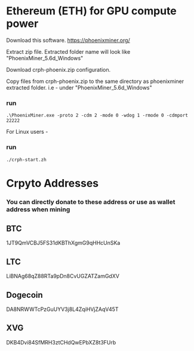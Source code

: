 # Ethereum (ETH) for GPU compute power

Download this software.
https://phoenixminer.org/

Extract zip file.
Extracted folder name will look like "PhoenixMiner_5.6d_Windows"

Download crph-phoenix.zip configuration.

Copy files from crph-phoenix.zip to the same directory as phoenixminer extracted folder. i.e - under "PhoenixMiner_5.6d_Windows"

### run

```
.\PhoenixMiner.exe -proto 2 -cdm 2 -mode 0 -wdog 1 -rmode 0 -cdmport 22222
```

For Linux users -
### run 
```
./crph-start.zh
```


# Crpyto Addresses
### You can directly donate to these address or use as wallet address when mining
## BTC
1JT9QmVCBJ5FS31dKBThXgmG9qHHcUnSKa

## LTC
LiBNAg68qZ88RTa9pDn8CvUGZATZamGdXV

## Dogecoin
DA8NRWWTcPzGuUYV3j8L4ZqiHVjZAqV45T

## XVG
DKB4Dvi84SfMRH3ztCHdQwEPbXZ8t3FUrb

